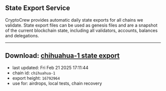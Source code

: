 ## State Export Service
CryptoCrew provides automatic daily state exports for all chains we validate. State export files can be used as genesis files and are a snapshot of the current blockchain state, including all validators, accounts, balances and delegations.

---
**Download: [chihuahua-1 state export](https://dl-eu2.ccvalidators.com/SERVICE/chihuahua/chihuahua-1_export_16792964.json)**
---

- last updated: Fri Feb 21 2025 17:11:44
- chain id: `chihuahua-1`
- export height: `16792964`
- use for: airdrops, local tests, chain recovery
